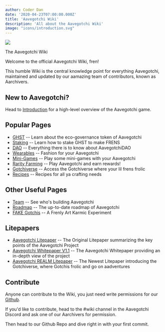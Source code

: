```yaml
---
author: Coder Dan
date: '2020-04-23T07:00:00.000Z'
title: 'Aavegotchi Wiki'
description: 'All about the Aavegotchi Wiki'
image: "icons/introduction.svg"
---
```


<div class="headerImageContainer">
<img class="headerImage" src="/icons/introduction.svg">
<p class="headerImageText">The Aavegotchi Wiki</p>
</div>


Welcome to the official Aavegotchi Wiki, fren! 

This humble Wiki is the central knowledge point for everything Aavegotchi, maintained and updated by our aamazing team of contributors, known as Aarchivers.

## New to Aavegotchi?

Head to [Introduction](/introduction) for a high-level overview of the Aavegotchi game. 

## Popular Pages
* [GHST](/ghst) -- Learn about the eco-governance token of Aavegotchi
* [Staking](/staking) -- Learn how to stake GHST to make FRENS
* [DAO](/dao) -- Everything there is to know about AavegotchiDAO
* [Wearables](/wearables) -- Fashion for your Aavegotchi
* [Mini-Games](/minigames) -- Play some mini-games with your Aavegotchi
* [Rarity Farming](/rarity-farming) -- Play Aavegotchi and earn rewards!
* [Gotchiverse](/gotchiverse) -- Access the Gotchiverse where your lil frens frolic
* [Recipes](/recipes) -- Recipes for all ya crafting needs

## Other Useful Pages

* [Team](/team) -- See who's building Aavegotchi
* [Roadmap](/roadmap) -- The up-to-date roadmap of Aavegotchi
* [FAKE Gotchis](https://www.fakegotchis.com/) -- A Frenly Art Karmic Experiment

## Litepapers

* [Aavegotchi Litepaper](https://docs.google.com/document/d/1aTijRP1Rd_Z8iu6IISWCct7TWRdzK3x-lfrucgM_7Cg/edit#heading=h.el8lgo9q7kkr) -- The Original Litepaper summarizing the key points of the Aavegotchi Project
* [Aavegotchi Whitepaper V1.1](https://docs.google.com/document/d/186zOapKeHNNJ9y8LIByQQ64rs0eJUlEF/) -- The Aavegotchi Whitepaper providing an in-depth view of the project
* [Aavegotchi REALM Litepaper](https://docs.google.com/document/d/1hUHF29F3_tByWd8ezSphYEE0gPJYg3K5CN1K-X3_WK8/edit) -- The Newest Litepaper introducing the Gotchiverse, where Gotchis frolic and go on aadventures

## Contribute

Anyone can contribute to the Wiki, you just need write permissions for our [Github](https://github.com/aavegotchi/aavegotchi-wiki). 

If you'd like to contribute, head to the #wiki channel in the Aavegotchi Discord and ask one of our Aarchivers for permission.

Then head to our Github Repo and dive right in with your first commit. 